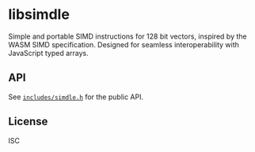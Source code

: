 # libsimdle

Simple and portable SIMD instructions for 128 bit vectors, inspired by the WASM SIMD specification. Designed for seamless interoperability with JavaScript typed arrays.

## API

See [`includes/simdle.h`](include/simdle.h) for the public API.

## License

ISC
